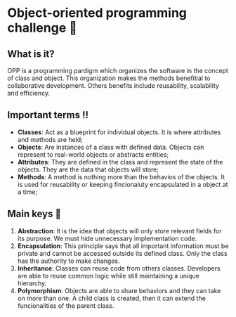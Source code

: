 # Object-oriented programming challenge 📌
## What is it?
OPP is a programming pardigm which organizes the software in the concept of class and object. This organization makes the methods benefitial to collaborative development. Others benefits include reusability, scalability and efficiency.

## Important terms ‼️
* **Classes**: Act as a blueprint for individual objects. It is where attributes and methods are held;
* **Objects**: Are instances of a class with defined data. Objects can represent to real-world objects or abstracts entities;
* **Attributes**: They are defined in the class and represent the state of the objects. They are the data that objects will store;
* **Methods**: A method is nothing more than the behavios of the objects. It is used for reusability or keeping fincionaluty encapsulated in a object at a time;

## Main keys 🔑
1. **Abstraction**: It is the idea that objects will only store relevant fields for its purpose. We must hide unnecessary implementation code.
2. **Encapsulation**: This principle says that all important information must be private and cannot be accessed outside its defined class. Only the class has the authority to make changes.
3. **Inheritance**: Classes can reuse code from others classes. Developers are able to reuse common logic while still maintaining a unique hierarchy.
4. **Polymorphism**: Objects are able to share behaviors and they can take on more than one. A child class is created, then it can extend the funcionalities of the parent class.
